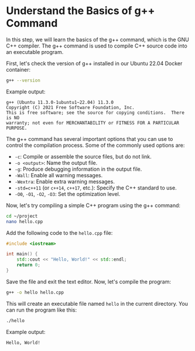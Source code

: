 # Understand the Basics of g++ Command

In this step, we will learn the basics of the g++ command, which is the GNU C++ compiler. The g++ command is used to compile C++ source code into an executable program.

First, let's check the version of g++ installed in our Ubuntu 22.04 Docker container:

```bash
g++ --version
```

Example output:

```
g++ (Ubuntu 11.3.0-1ubuntu1~22.04) 11.3.0
Copyright (C) 2021 Free Software Foundation, Inc.
This is free software; see the source for copying conditions.  There is NO
warranty; not even for MERCHANTABILITY or FITNESS FOR A PARTICULAR PURPOSE.
```

The g++ command has several important options that you can use to control the compilation process. Some of the commonly used options are:

- `-c`: Compile or assemble the source files, but do not link.
- `-o <output>`: Name the output file.
- `-g`: Produce debugging information in the output file.
- `-Wall`: Enable all warning messages.
- `-Wextra`: Enable extra warning messages.
- `-std=c++11` (or `c++14`, `c++17`, etc.): Specify the C++ standard to use.
- `-O0`, `-O1`, `-O2`, `-O3`: Set the optimization level.

Now, let's try compiling a simple C++ program using the g++ command:

```bash
cd ~/project
nano hello.cpp
```

Add the following code to the `hello.cpp` file:

```cpp
#include <iostream>

int main() {
    std::cout << "Hello, World!" << std::endl;
    return 0;
}
```

Save the file and exit the text editor. Now, let's compile the program:

```bash
g++ -o hello hello.cpp
```

This will create an executable file named `hello` in the current directory. You can run the program like this:

```bash
./hello
```

Example output:

```
Hello, World!
```
